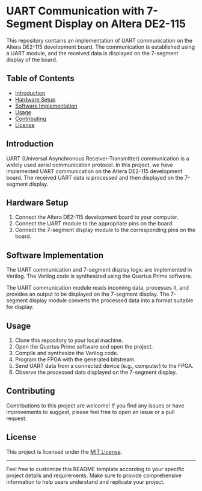 # UART Communication with 7-Segment Display on Altera DE2-115

This repository contains an implementation of UART communication on the Altera DE2-115 development board. The communication is established using a UART module, and the received data is displayed on the 7-segment display of the board.

## Table of Contents

- [Introduction](#introduction)
- [Hardware Setup](#hardware-setup)
- [Software Implementation](#software-implementation)
- [Usage](#usage)
- [Contributing](#contributing)
- [License](#license)

## Introduction

UART (Universal Asynchronous Receiver-Transmitter) communication is a widely used serial communication protocol. In this project, we have implemented UART communication on the Altera DE2-115 development board. The received UART data is processed and then displayed on the 7-segment display.

## Hardware Setup

1. Connect the Altera DE2-115 development board to your computer.
2. Connect the UART module to the appropriate pins on the board.
3. Connect the 7-segment display module to the corresponding pins on the board.



## Software Implementation

The UART communication and 7-segment display logic are implemented in Verilog. The Verilog code is synthesized using the Quartus Prime software.

The UART communication module reads incoming data, processes it, and provides an output to be displayed on the 7-segment display. The 7-segment display module converts the processed data into a format suitable for display.

## Usage

1. Clone this repository to your local machine.
2. Open the Quartus Prime software and open the project.
3. Compile and synthesize the Verilog code.
4. Program the FPGA with the generated bitstream.
5. Send UART data from a connected device (e.g., computer) to the FPGA.
6. Observe the processed data displayed on the 7-segment display.


## Contributing

Contributions to this project are welcome! If you find any issues or have improvements to suggest, please feel free to open an issue or a pull request.

## License

This project is licensed under the [MIT License](LICENSE).

---

Feel free to customize this README template according to your specific project details and requirements. Make sure to provide comprehensive information to help users understand and replicate your project.
